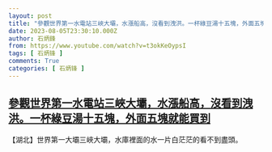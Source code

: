 ```yaml
---
layout: post
title: "參觀世界第一水電站三峽大壩，水漲船高，沒看到洩洪。一杯綠豆湯十五塊，外面五塊就能買到"
date: 2023-08-05T23:30:10.000Z
author: 石炳鋒
from: https://www.youtube.com/watch?v=t3okKeOypsI
tags: [ 石炳锋 ]
comments: True
categories: [ 石炳锋 ]
---
```

<!--1691278210000-->
[參觀世界第一水電站三峽大壩，水漲船高，沒看到洩洪。一杯綠豆湯十五塊，外面五塊就能買到](https://www.youtube.com/watch?v=t3okKeOypsI)
------

<div>
【湖北】世界第一大壩三峽大壩，水庫裡面的水一片白茫茫的看不到盡頭。
</div>
